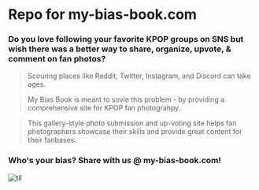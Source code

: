 # Repo for my-bias-book.com

### Do you love following your favorite KPOP groups on SNS but wish there was a better way to share, organize, upvote, & comment on fan photos?

> Scouring places like Reddit, Twitter, Instagram, and Discord can take ages.

> My Bias Book is meant to sovle this problem - by providing a comprehensive site for KPOP fan photograhpy.

> This gallery-style photo submission and up-voting site helps fan photographers showcase their skills and provide great content for their fanbases.

### Who's your bias? Share with us @ my-bias-book.com! <br />

![til](./.favicon-folder/mbb-for-readme.gif)
